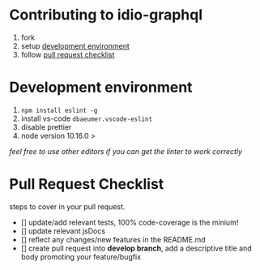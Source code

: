 # Contributing to idio-graphql

1. fork
2. setup [development environment](#Development-environment)
2. follow [pull request checklist](#Pull-Request-Checklist)



# Development environment
1. `npm install eslint -g`
2. install vs-code `dbaeumer.vscode-eslint`
3. disable prettier
4. node version 10.16.0 >


_feel free to use other editors if you can get the linter to work correctly_

# Pull Request Checklist
steps to cover in your pull request. 

- [] update/add relevant tests, 100% code-coverage is the minium!  
- [] update relevant jsDocs
- [] reflect any changes/new features in the README.md
- [] create pull request into **develop branch**, add a descriptive title and body promoting your feature/bugfix

